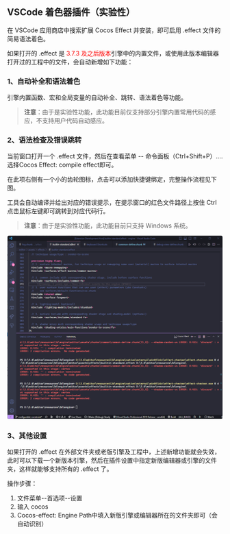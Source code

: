 ## VSCode 着色器插件（实验性）

在 VSCode 应用商店中搜索扩展 Cocos Effect 并安装，即可启用 .effect 文件的简易语法着色。

如果打开的 .effect 是 <font color=#ff0000>3.7.3 及之后版本</font>引擎中的内置文件，或使用此版本编辑器打开过的工程中的文件，会自动新增如下功能：

### 1、自动补全和语法着色

引擎内置函数、宏和全局变量的自动补全、跳转、语法着色等功能。

> **注意**：由于是实验性功能，此功能目前仅支持部分引擎内置常用代码的感应，不支持用户代码自动感应。

### 2、语法检查及错误跳转

当前窗口打开一个 .effect 文件，然后在查看菜单 -- 命令面板（Ctrl+Shift+P）....选择Cocos Effect: compile effect即可。

在此项右侧有一个小的齿轮图标，点击可以添加快捷键绑定，完整操作流程见下图。

工具会自动编译并给出对应的错误提示，在提示窗口的红色文件路径上按住 Ctrl 点击鼠标左键即可跳转到对应代码行。

> **注意**：由于是实验性功能，此功能目前只支持 Windows 系统。

![](img/compile-binding.gif)

### 3、其他设置

如果打开的 .effect 在外部文件夹或老版引擎及工程中，上述新增功能就会失效，此时可以下载一个新版本引擎，然后在插件设置中指定新版编辑器或引擎的文件夹，这样就能够支持所有的 .effect 了。

操作步骤：

1. 文件菜单--首选项--设置
2. 输入 cocos
3. Cocos-effect: Engine Path中填入新版引擎或编辑器所在的文件夹即可（会自动识别）
